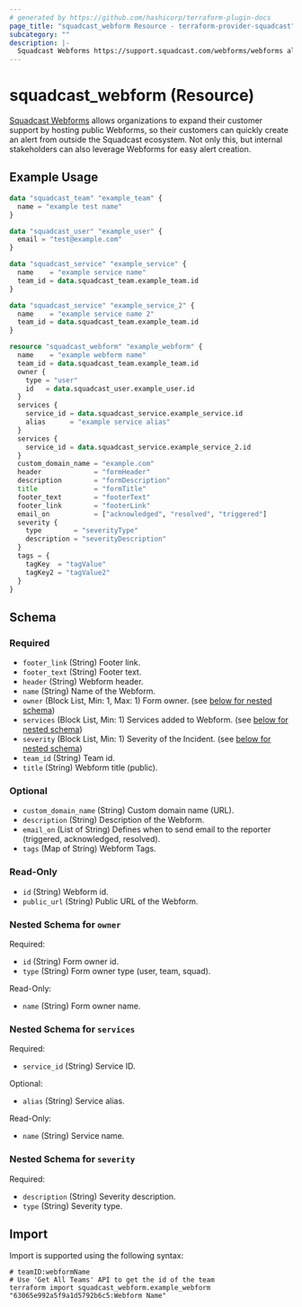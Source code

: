 ```yaml
---
# generated by https://github.com/hashicorp/terraform-plugin-docs
page_title: "squadcast_webform Resource - terraform-provider-squadcast"
subcategory: ""
description: |-
  Squadcast Webforms https://support.squadcast.com/webforms/webforms allows organizations to expand their customer support by hosting public Webforms, so their customers can quickly create an alert from outside the Squadcast ecosystem. Not only this, but internal stakeholders can also leverage Webforms for easy alert creation.
---
```


# squadcast_webform (Resource)

[Squadcast Webforms](https://support.squadcast.com/webforms/webforms) allows organizations to expand their customer support by hosting public Webforms, so their customers can quickly create an alert from outside the Squadcast ecosystem. Not only this, but internal stakeholders can also leverage Webforms for easy alert creation.

## Example Usage

```terraform
data "squadcast_team" "example_team" {
  name = "example test name"
}

data "squadcast_user" "example_user" {
  email = "test@example.com"
}

data "squadcast_service" "example_service" {
  name    = "example service name"
  team_id = data.squadcast_team.example_team.id
}

data "squadcast_service" "example_service_2" {
  name    = "example service name 2"
  team_id = data.squadcast_team.example_team.id
}

resource "squadcast_webform" "example_webform" {
  name    = "example webform name"
  team_id = data.squadcast_team.example_team.id
  owner {
    type = "user"
    id   = data.squadcast_user.example_user.id
  }
  services {
    service_id = data.squadcast_service.example_service.id
    alias      = "example service alias"
  }
  services {
    service_id = data.squadcast_service.example_service_2.id
  }
  custom_domain_name = "example.com"
  header             = "formHeader"
  description        = "formDescription"
  title              = "formTitle"
  footer_text        = "footerText"
  footer_link        = "footerLink"
  email_on           = ["acknowledged", "resolved", "triggered"]
  severity {
    type        = "severityType"
    description = "severityDescription"
  }
  tags = {
    tagKey  = "tagValue"
    tagKey2 = "tagValue2"
  }
}
```

<!-- schema generated by tfplugindocs -->
## Schema

### Required

- `footer_link` (String) Footer link.
- `footer_text` (String) Footer text.
- `header` (String) Webform header.
- `name` (String) Name of the Webform.
- `owner` (Block List, Min: 1, Max: 1) Form owner. (see [below for nested schema](#nestedblock--owner))
- `services` (Block List, Min: 1) Services added to Webform. (see [below for nested schema](#nestedblock--services))
- `severity` (Block List, Min: 1) Severity of the Incident. (see [below for nested schema](#nestedblock--severity))
- `team_id` (String) Team id.
- `title` (String) Webform title (public).

### Optional

- `custom_domain_name` (String) Custom domain name (URL).
- `description` (String) Description of the Webform.
- `email_on` (List of String) Defines when to send email to the reporter (triggered, acknowledged, resolved).
- `tags` (Map of String) Webform Tags.

### Read-Only

- `id` (String) Webform id.
- `public_url` (String) Public URL of the Webform.

<a id="nestedblock--owner"></a>
### Nested Schema for `owner`

Required:

- `id` (String) Form owner id.
- `type` (String) Form owner type (user, team, squad).

Read-Only:

- `name` (String) Form owner name.


<a id="nestedblock--services"></a>
### Nested Schema for `services`

Required:

- `service_id` (String) Service ID.

Optional:

- `alias` (String) Service alias.

Read-Only:

- `name` (String) Service name.


<a id="nestedblock--severity"></a>
### Nested Schema for `severity`

Required:

- `description` (String) Severity description.
- `type` (String) Severity type.

## Import

Import is supported using the following syntax:

```shell
# teamID:webformName
# Use 'Get All Teams' API to get the id of the team
terraform import squadcast_webform.example_webform "63065e992a5f9a1d5792b6c5:Webform Name"
```
